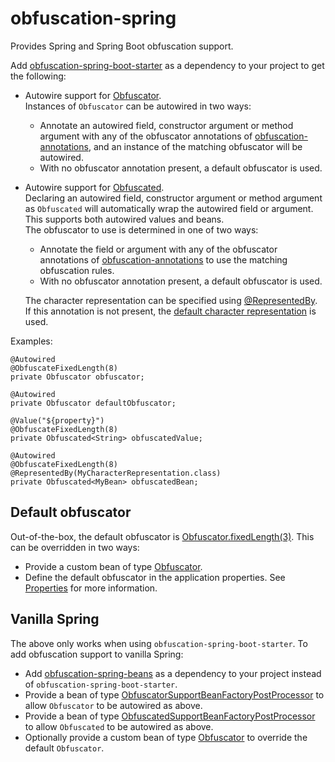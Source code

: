# obfuscation-spring

Provides Spring and Spring Boot obfuscation support.

Add [obfuscation-spring-boot-starter](https://robtimus.github.io/obfuscation-spring/obfuscation-spring-boot-starter/dependency-info.html) as a dependency to your project to get the following:

* Autowire support for [Obfuscator](https://robtimus.github.io/obfuscation-core/apidocs/com/github/robtimus/obfuscation/Obfuscator.html).  
    Instances of `Obfuscator` can be autowired in two ways:
    * Annotate an autowired field, constructor argument or method argument with any of the obfuscator annotations of [obfuscation-annotations](https://robtimus.github.io/obfuscation-annotations), and an instance of the matching obfuscator will be autowired.
    * With no obfuscator annotation present, a default obfuscator is used.
* Autowire support for [Obfuscated](https://robtimus.github.io/obfuscation-core/apidocs/com/github/robtimus/obfuscation/Obfuscated.html).  
    Declaring an autowired field, constructor argument or method argument as `Obfuscated` will automatically wrap the autowired field or argument. This supports both autowired values and beans.  
    The obfuscator to use is determined in one of two ways:
    * Annotate the field or argument with any of the obfuscator annotations of [obfuscation-annotations](https://robtimus.github.io/obfuscation-annotations) to use the matching obfuscation rules.
    * With no obfuscator annotation present, a default obfuscator is used.

  The character representation can be specified using [@RepresentedBy](https://robtimus.github.io/obfuscation-annotations/apidocs/com/github/robtimus/obfuscation/annotation/RepresentedBy.html). If this annotation is not present, the [default character representation](https://robtimus.github.io/obfuscation-annotations/apidocs/com/github/robtimus/obfuscation/annotation/CharacterRepresentationProvider.html#getDefaultInstance-java.lang.Class-) is used.

Examples:

    @Autowired
    @ObfuscateFixedLength(8)
    private Obfuscator obfuscator;

    @Autowired
    private Obfuscator defaultObfuscator;

    @Value("${property}")
    @ObfuscateFixedLength(8)
    private Obfuscated<String> obfuscatedValue;

    @Autowired
    @ObfuscateFixedLength(8)
    @RepresentedBy(MyCharacterRepresentation.class)
    private Obfuscated<MyBean> obfuscatedBean;

## Default obfuscator

Out-of-the-box, the default obfuscator is [Obfuscator.fixedLength(3)](https://robtimus.github.io/obfuscation-core/apidocs/com/github/robtimus/obfuscation/Obfuscator.html#fixedLength-int-). This can be overridden in two ways:

* Provide a custom bean of type [Obfuscator](https://robtimus.github.io/obfuscation-core/apidocs/com/github/robtimus/obfuscation/Obfuscator.html).
* Define the default obfuscator in the application properties. See [Properties](https://robtimus.github.io/obfuscation-spring/properties.html) for more information.

## Vanilla Spring

The above only works when using `obfuscation-spring-boot-starter`. To add obfuscation support to vanilla Spring:

* Add [obfuscation-spring-beans](https://robtimus.github.io/obfuscation-spring/obfuscation-spring-beans/dependency-info.html) as a dependency to your project instead of `obfuscation-spring-boot-starter`.
* Provide a bean of type [ObfuscatorSupportBeanFactoryPostProcessor](https://robtimus.github.io/obfuscation-spring/apidocs/com/github/robtimus/obfuscation/spring/ObfuscatorSupportBeanFactoryPostProcessor.html) to allow `Obfuscator` to be autowired as above.
* Provide a bean of type [ObfuscatedSupportBeanFactoryPostProcessor](https://robtimus.github.io/obfuscation-spring/apidocs/com/github/robtimus/obfuscation/spring/ObfuscatedSupportBeanFactoryPostProcessor.html) to allow `Obfuscated` to be autowired as above.
* Optionally provide a custom bean of type [Obfuscator](https://robtimus.github.io/obfuscation-core/apidocs/com/github/robtimus/obfuscation/Obfuscator.html) to override the default `Obfuscator`.
